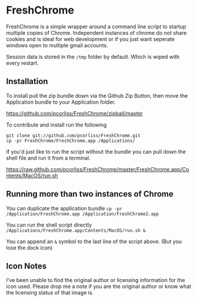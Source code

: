 FreshChrome
===========

FreshChrome is a simple wrapper around a command line script to startup
multiple copies of Chrome. Independent instances of chrome do not share
cookies and is ideal for web development or if you just want seperate
windows open to multiple gmail accounts.

Session data is stored in the `/tmp` folder by default. Which is wiped
with every restart.

Installation
------------

To install pull the zip bundle down via the Github Zip Button, then move
the Application bundle to your Application folder.

<https://github.com/pcorliss/FreshChrome/zipball/master>

To contribute and install run the following

    git clone git://github.com/pcorliss/FreshChrome.git
    cp -pr FreshChrome/FreshChrome.app /Applications/

If you'd just like to run the script without the bundle you can pull
down the shell file and run it from a terminal.

<https://raw.github.com/pcorliss/FreshChrome/master/FreshChrome.app/Contents/MacOS/run.sh>

Running more than two instances of Chrome
-----------------------------------------

You can duplicate the application bundle `cp -pr /Application/FreshChrome.app /Application/FreshChrome2.app`

You can run the shell script directly `/Applications/FreshChrome.app/Contents/MacOS/run.sh &`

You can append an `&` symbol to the last line of the script above. (But you lose the dock icon)


Icon Notes
----------

I've been unable to find the original author or licensing information
for the icon used. Please drop me a note if you are the original author
or know what the licensing status of that image is.
